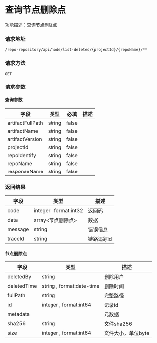 # 查询节点删除点
功能描述：查询节点删除点

### 请求地址
```
/repo-repository/api/node/list-deleted/{projectId}/{repoName}/**
```

### 请求方法
`GET`
### 请求参数

#### 查询参数

| 字段 | 类型 | 必填 | 描述 |
| -------- | -------- | -------- | -------- |
| artifactFullPath     | string   | false       |  |
| artifactName     | string   | false       |  |
| artifactVersion     | string   | false       |  |
| projectId     | string   | false       |  |
| repoIdentify     | string   | false       |  |
| repoName     | string   | false       |  |
| responseName     | string   | false       |  |



### 返回结果
| 字段 | 类型 | 描述 |
| -------- | -------- | -------- |
| code     | integer , format:int32  | 返回码 |
| data     | array<节点删除点>   | 数据 |
| message     | string   | 错误信息 |
| traceId     | string   | 链路追踪id |
#### 节点删除点
| 字段 | 类型 | 描述 |
| -------- | -------- | -------- |
| deletedBy     | string   | 删除用户 |
| deletedTime     | string , format:date-time  | 删除时间 |
| fullPath     | string   | 完整路径 |
| id     | integer , format:int64  | 记录id |
| metadata     |    | 元数据 |
| sha256     | string   | 文件sha256 |
| size     | integer , format:int64  | 文件大小，单位byte |

